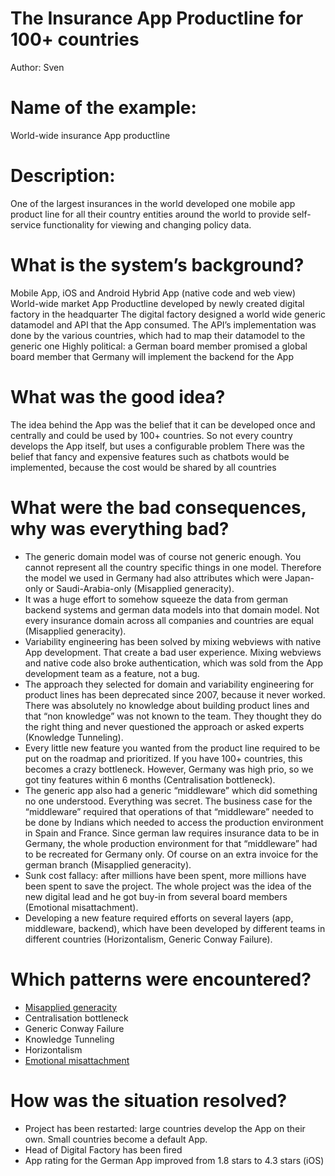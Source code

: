 # The Insurance App Productline for 100+ countries
Author: Sven

# Name of the example:
World-wide insurance App productline

# Description: 
One of the largest insurances in the world developed one mobile app product line for all their country entities around the world to provide self-service functionality for viewing and changing policy data.

# What is the system’s background?
Mobile App, iOS and Android
Hybrid App (native code and web view)
World-wide market
App Productline developed by newly created digital factory in the headquarter
The digital factory designed a world wide generic datamodel and API that the App consumed. The API’s implementation was done by the various countries, which had to map their datamodel to the generic one
Highly political: a German board member promised a global board member that Germany will implement the backend for the App

# What was the good idea?
The idea behind the App was the belief that it can be developed once and centrally and could be used by 100+ countries. So not every country develops the App itself, but uses a configurable problem
There was the belief that fancy and expensive features such as chatbots would be implemented, because the cost would be shared by all countries

# What were the bad consequences, why was everything bad?

* The generic domain model was of course not generic enough. You cannot represent all the country specific things in one model. Therefore the model we used in Germany had also attributes which were Japan-only or Saudi-Arabia-only (Misapplied generacity).
* It was a huge effort to somehow squeeze the data from german backend systems and german data models into that domain model. Not every insurance domain across all companies and countries are equal (Misapplied generacity).
* Variability engineering has been solved by mixing webviews with native App development. That create a bad user experience. Mixing webviews and native code also broke authentication, which was sold from the App development team as a feature, not a bug. 
* The approach they selected for domain and variability engineering for product lines has been deprecated since 2007, because it never worked. There was absolutely no knowledge about building product lines and that “non knowledge” was not known to the team. They thought they do the right thing and never questioned the approach or asked experts (Knowledge Tunneling).
* Every little new feature you wanted from the product line required to be put on the roadmap and prioritized. If you have 100+ countries, this becomes a crazy bottleneck. However, Germany was high prio, so we got tiny features within 6 months (Centralisation bottleneck).
* The generic app also had a generic “middleware” which did something no one understood. Everything was secret. The business case for the “middleware” required that operations of that “middleware” needed to be done by Indians which needed to access the production environment in Spain and France. Since german law requires insurance data to be in Germany, the whole production environment for that “middleware” had to be recreated for Germany only. Of course on an extra invoice for the german branch (Misapplied generacity).
* Sunk cost fallacy: after millions have been spent, more millions have been spent to save the project. The whole project was the idea of the new digital lead and he got buy-in from several board members (Emotional misattachment).
* Developing a new feature required efforts on several layers (app, middleware, backend), which have been developed by different teams in different countries (Horizontalism, Generic Conway Failure).

# Which patterns were encountered?
* [Misapplied generacity](../patterns/misapplied_genericity.md)
* Centralisation bottleneck
* Generic Conway Failure
* Knowledge Tunneling
* Horizontalism
* [Emotional misattachment](../patterns/emotional_misattachment.md)

# How was the situation resolved?
* Project has been restarted: large countries develop the App on their own. Small countries become a default App.
* Head of Digital Factory has been fired
* App rating for the German App improved from 1.8 stars to 4.3 stars (iOS)
